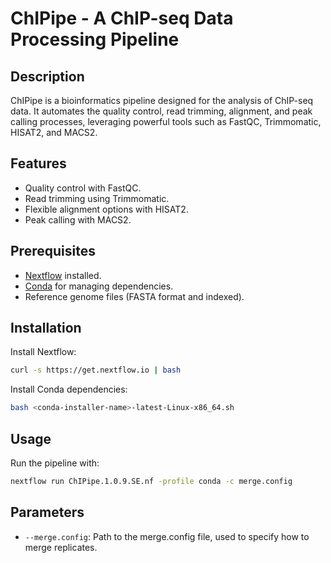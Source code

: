 
# ChIPipe - A ChIP-seq Data Processing Pipeline

## Description
ChIPipe is a bioinformatics pipeline designed for the analysis of ChIP-seq data. It automates the quality control, read trimming, alignment, and peak calling processes, leveraging powerful tools such as FastQC, Trimmomatic, HISAT2, and MACS2.

## Features
- Quality control with FastQC.
- Read trimming using Trimmomatic.
- Flexible alignment options with HISAT2.
- Peak calling with MACS2.

## Prerequisites
- [Nextflow](https://www.nextflow.io/) installed.
- [Conda](https://docs.conda.io/en/latest/) for managing dependencies.
- Reference genome files (FASTA format and indexed).

## Installation
Install Nextflow:
```bash
curl -s https://get.nextflow.io | bash
```

Install Conda dependencies:
```bash
bash <conda-installer-name>-latest-Linux-x86_64.sh
```

## Usage
Run the pipeline with:
```bash
nextflow run ChIPipe.1.0.9.SE.nf -profile conda -c merge.config
```

## Parameters
- `--merge.config`: Path to the merge.config file, used to specify how to merge replicates.

